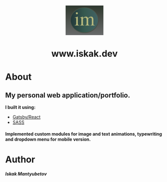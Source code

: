 <p align="center">
  <a href="https://www.iskak.dev/">
    <img alt="im" src="static/my-logo.png" width="120" />
  </a>
</p>
<h1 align="center">
 www.iskak.dev
</h1>


# About 

## My personal web application/portfolio. 

**I built it using:** 
* [Gatsby/React](https://www.gatsbyjs.com/docs/) 
* [SASS](https://sass-lang.com/) 

#### Implemented custom modules for image and text animations, typewriting and dropdown menu for mobile version.

# Author
<h5>Iskak Mantyubetov </h5> 
